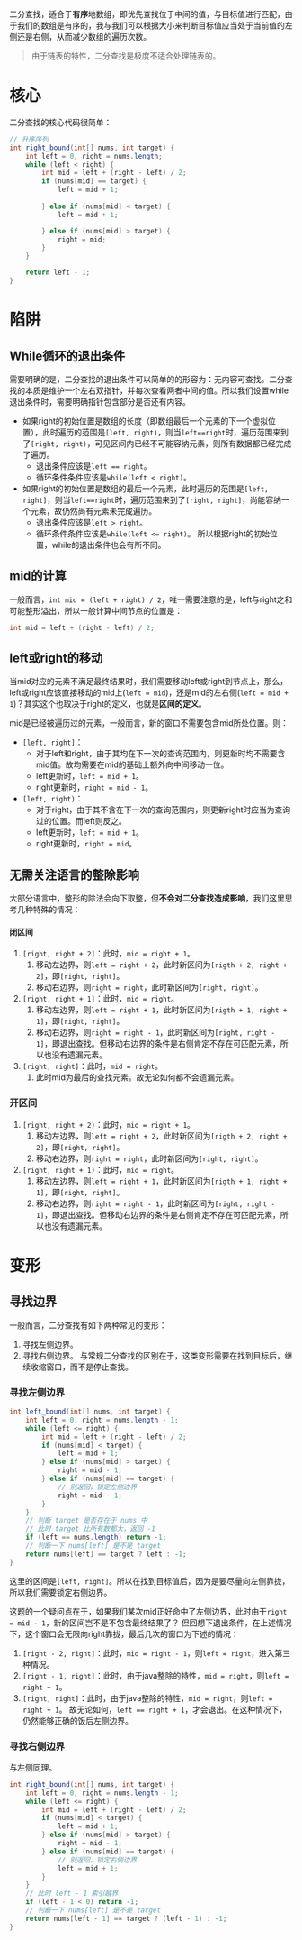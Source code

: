 
二分查找，适合于**有序**地数组，即优先查找位于中间的值，与目标值进行匹配，由于我们的数组是有序的，我与我们可以根据大小来判断目标值应当处于当前值的左侧还是右侧，从而减少数组的遍历次数。

> 由于链表的特性，二分查找是极度不适合处理链表的。


# 核心

二分查找的核心代码很简单：

```java
// 升序序列
int right_bound(int[] nums, int target) {
	int left = 0, right = nums.length;
	while (left < right) {
		int mid = left + (right - left) / 2;
		if (nums[mid] == target) {
			left = mid + 1;
			
		} else if (nums[mid] < target) {
			left = mid + 1;

		} else if (nums[mid] > target) {
			right = mid;
		}
	}

	return left - 1;
}
```

# 陷阱

## While循环的退出条件

需要明确的是，二分查找的退出条件可以简单的的形容为：无内容可查找。二分查找的本质是维护一个左右双指针，并每次查看两者中间的值。所以我们设置while退出条件时，需要明确指针包含部分是否还有内容。
- 如果right的初始位置是数组的长度（即数组最后一个元素的下一个虚拟位置），此时遍历的范围是`[left, right)`，则当`left==right`时，遍历范围来到了`[right, right)`，可见区间内已经不可能容纳元素，则所有数据都已经完成了遍历。
	- 退出条件应该是`left == right`。
	- 循环条件条件应该是`while(left < right)`。
- 如果right的初始位置是数组的最后一个元素，此时遍历的范围是`[left, right]`，则当`left==right`时，遍历范围来到了`[right, right]`，尚能容纳一个元素，故仍然尚有元素未完成遍历。
	- 退出条件应该是`left > right`。
	- 循环条件条件应该是`while(left <= right)`。
所以根据right的初始位置，while的退出条件也会有所不同。

## mid的计算

一般而言，`int mid = (left + right) / 2`，唯一需要注意的是，left与right之和可能整形溢出，所以一般计算中间节点的位置是：
```java
int mid = left + (right - left) / 2;
```

## left或right的移动

当mid对应的元素不满足最终结果时，我们需要移动left或right到节点上，那么，left或right应该直接移动的mid上(`left = mid`)，还是mid的左右侧(`left = mid + 1`)？其实这个也取决于right的定义，也就是**区间的定义**。

mid是已经被遍历过的元素，一般而言，新的窗口不需要包含mid所处位置。则：
- `[left, right]`：
	- 对于left和right，由于其均在下一次的查询范围内，则更新时均不需要含mid值。故均需要在mid的基础上额外向中间移动一位。
	- left更新时，`left = mid + 1`。
	- right更新时，`right = mid - 1`。
- `[left, right)`：
	- 对于right，由于其不含在下一次的查询范围内，则更新right时应当为查询过的位置。而left则反之。
	- left更新时，`left = mid + 1`。
	- right更新时，`right = mid`。

## 无需关注语言的整除影响

大部分语言中，整形的除法会向下取整，但**不会对二分查找造成影响**，我们这里思考几种特殊的情况：
#### 闭区间

1. `[right, right + 2]`：此时，`mid = right + 1`。
	1. 移动左边界，则`left = right + 2`，此时新区间为`[rigth + 2, right + 2]`，即`[right, right]`。
	2. 移动右边界，则`right = right`，此时新区间为`[right, right]`。
2. `[right, right + 1]`：此时，`mid = right`。
	1. 移动左边界，则`left = right + 1`，此时新区间为`[rigth + 1, right + 1]`，即`[right, right]`。
	2. 移动右边界，则`right = right - 1`，此时新区间为`[right, right - 1]`，即退出查找。但移动右边界的条件是右侧肯定不存在可匹配元素，所以也没有遗漏元素。
3. `[right, right]`：此时，`mid = right`。
	1. 此时mid为最后的查找元素。故无论如何都不会遗漏元素。

### 开区间

1. `[right, right + 2)`：此时，`mid = right + 1`。
	1. 移动左边界，则`left = right + 2`，此时新区间为`[rigth + 2, right + 2]`，即`[right, right]`。
	2. 移动右边界，则`right = right`，此时新区间为`[right, right]`。
2. `[right, right + 1)`：此时，`mid = right`。
	1. 移动左边界，则`left = right + 1`，此时新区间为`[rigth + 1, right + 1]`，即`[right, right]`。
	2. 移动右边界，则`right = right - 1`，此时新区间为`[right, right - 1]`，即退出查找。但移动右边界的条件是右侧肯定不存在可匹配元素，所以也没有遗漏元素。

# 变形

## 寻找边界

一般而言，二分查找有如下两种常见的变形：
1. 寻找左侧边界。
2. 寻找右侧边界。
与常规二分查找的区别在于，这类变形需要在找到目标后，继续收缩窗口，而不是停止查找。

### 寻找左侧边界

```java
int left_bound(int[] nums, int target) {  
    int left = 0, right = nums.length - 1;  
    while (left <= right) {  
        int mid = left + (right - left) / 2;  
        if (nums[mid] < target) {  
            left = mid + 1;  
        } else if (nums[mid] > target) {  
            right = mid - 1;  
        } else if (nums[mid] == target) {  
            // 别返回，锁定左侧边界  
            right = mid - 1;  
        }  
    }  
    // 判断 target 是否存在于 nums 中  
    // 此时 target 比所有数都大，返回 -1    
    if (left == nums.length) return -1;  
    // 判断一下 nums[left] 是不是 target    
    return nums[left] == target ? left : -1;  
}
```

这里的区间是`[left, right]`。所以在找到目标值后，因为是要尽量向左侧靠拢，所以我们需要锁定右侧边界。

这题的一个疑问点在于，如果我们某次mid正好命中了左侧边界，此时由于`right = mid - 1`，新的区间岂不是不包含最终结果了？
但回想下退出条件，在上述情况下，这个窗口会无限向right靠拢，最后几次的窗口为下述的情况：
1. `[right - 2, right]`：此时，`mid = right - 1`，则`left = right`，进入第三种情况。
2. `[right - 1, right]`：此时，由于java整除的特性，`mid = right`，则`left = right + 1`。
3. `[right, right]`：此时，由于java整除的特性，`mid = right`，则`left = right + 1`。
故无论如何，`left == right + 1`，才会退出。在这种情况下，仍然能够正确的饭后左侧边界。

### 寻找右侧边界

与左侧同理。

```java
int right_bound(int[] nums, int target) {  
    int left = 0, right = nums.length - 1;  
    while (left <= right) {  
        int mid = left + (right - left) / 2;  
        if (nums[mid] < target) {  
            left = mid + 1;  
        } else if (nums[mid] > target) {  
            right = mid - 1;  
        } else if (nums[mid] == target) {  
            // 别返回，锁定右侧边界  
            left = mid + 1;  
        }  
    }  
    // 此时 left - 1 索引越界  
    if (left - 1 < 0) return -1;  
    // 判断一下 nums[left] 是不是 target    
    return nums[left - 1] == target ? (left - 1) : -1;  
}
```